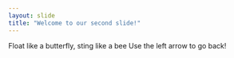 ```yaml
---
layout: slide
title: "Welcome to our second slide!"
---
```

Float like a butterfly, sting like a bee
Use the left arrow to go back!
